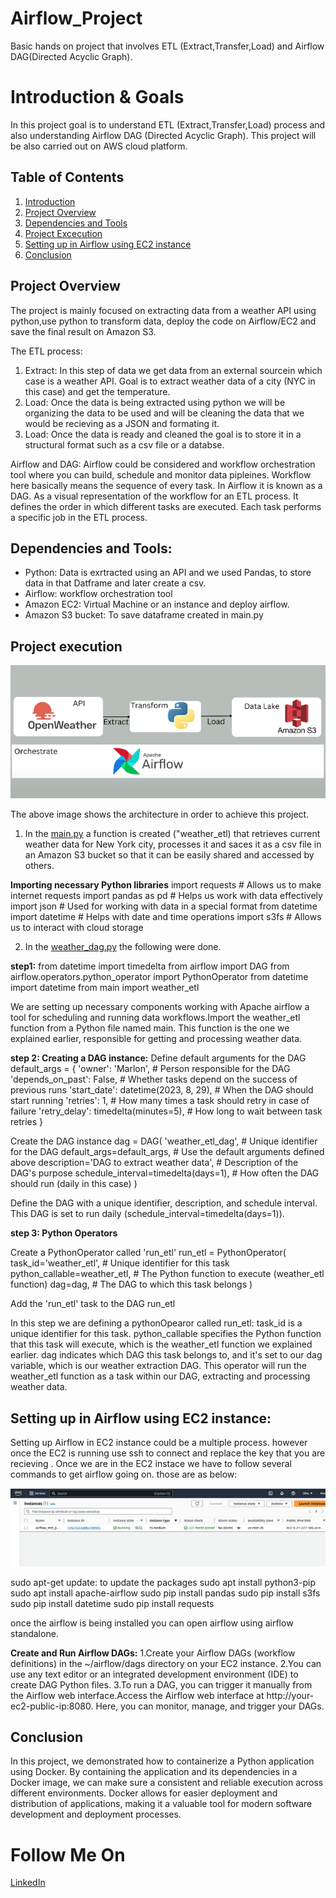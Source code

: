 # Airflow_Project
Basic hands on project that involves ETL (Extract,Transfer,Load) and Airflow DAG(Directed Acyclic Graph).


# Introduction & Goals
In this project goal is to understand ETL (Extract,Transfer,Load) process and also understanding Airflow DAG (Directed Acyclic Graph). This project will be also carried out on AWS cloud platform.

## Table of Contents
1. [Introduction](#Introduction)
2. [Project Overview](#project-overview)
3. [Dependencies and Tools](#dependencies-and-tools)
4. [Project Excecution](#project-execution)
5. [Setting up in Airflow using EC2 instance](#Setting-up-in-Airflow-using-EC2-instance)
6. [Conclusion](#conclusion)

## Project Overview

The project is mainly focused on extracting data from a weather API using python,use python to transform data, deploy the code on Airflow/EC2 and save the final result on Amazon S3.

The ETL process:
1. Extract: In this step of data we get data from an external sourcein which case is a weather API. Goal is to extract weather data of a city (NYC in this case) and get the temperature.
2. Load: Once the data is being extracted using python we will be organizing the data to be used and will be cleaning the data that we would be recieving as a JSON and formating it.
3. Load: Once the data is ready and cleaned the goal is to store it in a structural format such as a csv file or a databse.

Airflow and DAG:
Airflow could be considered and workflow orchestration tool where you can build, schedule and monitor data pipleines. Workflow here basically means the sequence of every task. In Airflow it is known as a DAG. As a visual representation of the workflow for an ETL process. It defines the order in which different tasks are executed. Each task performs a specific job in the ETL process.


## Dependencies and Tools:
- Python: Data is exrtracted using an API and we used Pandas, to store data in that Datframe and later create a csv.
- Airflow: workflow orchestration tool
- Amazon EC2: Virtual Machine or an instance and deploy airflow.
- Amazon S3 bucket: To save dataframe created in main.py

## Project execution
![Architecture](https://github.com/marlonbale/Airflow_Project/blob/main/Architecture.png)

The above image shows the architecture in order to achieve this project.

1. In the [main.py](main.py) a function is created ("weather_etl) that retrieves current weather data for New York city, processes it and saces it as a csv file in an Amazon S3 bucket so that it can be easily shared and accessed by others.
   
**Importing necessary Python libraries**
import requests  # Allows us to make internet requests
import pandas as pd  # Helps us work with data effectively
import json  # Used for working with data in a special format
from datetime import datetime  # Helps with date and time operations
import s3fs  # Allows us to interact with cloud storage

2. In the [weather_dag.py](weather_dag.py) the following  were done.
   
**step1:**
  from datetime import timedelta
  from airflow import DAG
  from airflow.operators.python_operator import PythonOperator
  from datetime import datetime
  from main import weather_etl

We are setting up necessary components working with Apache airflow a tool for     scheduling and running data workflows.Import the weather_etl function from a Python file named main. This function is the one we explained earlier, responsible for getting and processing weather data.

**step 2: Creating a DAG instance:**
   Define default arguments for the DAG
  default_args = {
      'owner': 'Marlon',               # Person responsible for the DAG
      'depends_on_past': False,        # Whether tasks depend on the success of previous runs
      'start_date': datetime(2023, 8, 29),  # When the DAG should start running
      'retries': 1,                   # How many times a task should retry in case of failure
      'retry_delay': timedelta(minutes=5),  # How long to wait between task retries
  }
  
  Create the DAG instance
  dag = DAG(
      'weather_etl_dag',                 # Unique identifier for the DAG
      default_args=default_args,         # Use the default arguments defined above
      description='DAG to extract weather data',  # Description of the DAG's purpose
      schedule_interval=timedelta(days=1),      # How often the DAG should run (daily in this case)
  )

Define the DAG with a unique identifier, description, and schedule interval. This DAG is set to run daily (schedule_interval=timedelta(days=1)).

**step 3: Python Operators**

  Create a PythonOperator called 'run_etl'
  run_etl = PythonOperator(
      task_id='weather_etl',         # Unique identifier for this task
      python_callable=weather_etl,   # The Python function to execute (weather_etl function)
      dag=dag,                       # The DAG to which this task belongs
  )
  
  Add the 'run_etl' task to the DAG
  run_etl

In this step we are defining a pythonOpearor called run_etl:
task_id is a unique identifier for this task.
python_callable specifies the Python function that this task will execute, which is the weather_etl function we explained earlier.
dag indicates which DAG this task belongs to, and it's set to our dag variable, which is our weather extraction DAG.
This operator will run the weather_etl function as a task within our DAG, extracting and processing weather data.


## Setting up in Airflow using EC2 instance:
Setting up Airflow in EC2 instance could be a multiple process. however once the EC2 is running use ssh to connect and replace the key that you are recieving .
Once we are in the EC2 instace we have to follow several commands to get airflow going on. those are as below:

![EC2](https://github.com/marlonbale/Airflow_Project/blob/main/ec2_instance.png)


sudo apt-get update: to update the packages
sudo apt install python3-pip
sudo apt install apache-airflow
sudo pip install pandas
sudo pip install s3fs
sudo pip install datetime
sudo pip install requests

once the airflow is being installed you can open airflow using airflow standalone.

**Create and Run Airflow DAGs:**
1.Create your Airflow DAGs (workflow definitions) in the ~/airflow/dags directory on your EC2 instance.
2.You can use any text editor or an integrated development environment (IDE) to create DAG Python files.
3.To run a DAG, you can trigger it manually from the Airflow web interface.Access the Airflow web interface at http://your-ec2-public-ip:8080. Here, you can monitor, manage, and trigger your DAGs.




## Conclusion
In this project, we demonstrated how to containerize a Python application using Docker. By containing the application and its dependencies in a Docker image, we can make sure a  consistent and reliable execution across different environments. 
Docker allows for easier deployment and distribution of applications, making it a valuable tool for modern software development and deployment processes.

# Follow Me On
[LinkedIn](https://www.linkedin.com/in/marlon-balasuriya-479309b5/)
